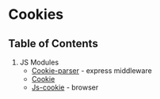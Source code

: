 # Cookies

## Table of Contents

1. JS Modules
    - [Cookie-parser](/server/cookies/modules/cookie-parser) - express middleware
    - [Cookie](/server/cookies/modules/cookie)
    - [Js-cookie](/server/cookies/modules/js-cookie) - browser